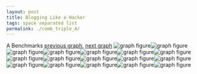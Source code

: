```yaml
---
layout: post
title: Blogging Like a Hacker
tags: space separated list
permalink: ./comb_triple_A/
---
```


A Benchmarks
[previous graph](./multi_tuple_combination_JSOND-ROD/), [next graph](./comb_triple_AVL/)
<img src="./images/triple/A/A-AVL_box.png" alt="graph figure"><img src="./images/triple/A/A-A_box.png" alt="graph figure"><img src="./images/triple/A/A-CYPHERD_box.png" alt="graph figure"><img src="./images/triple/A/A-EGG_box.png" alt="graph figure"><img src="./images/triple/A/A-FACE_box.png" alt="graph figure"><img src="./images/triple/A/A-FLOYD_box.png" alt="graph figure"><img src="./images/triple/A/A-F_box.png" alt="graph figure"><img src="./images/triple/A/A-H_box.png" alt="graph figure"><img src="./images/triple/A/A-JSOND_box.png" alt="graph figure"><img src="./images/triple/A/A-K_box.png" alt="graph figure"><img src="./images/triple/A/A-O_box.png" alt="graph figure"><img src="./images/triple/A/A-PDFD_box.png" alt="graph figure"><img src="./images/triple/A/A-RB_box.png" alt="graph figure"><img src="./images/triple/A/A-ROD_box.png" alt="graph figure"><img src="./images/triple/A/A-SMATRIX_box.png" alt="graph figure"><img src="./images/triple/A/A-SORTD_box.png" alt="graph figure"><img src="./images/triple/A/A-ZB_box.png" alt="graph figure">